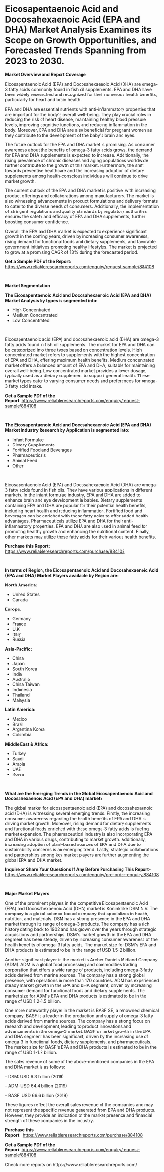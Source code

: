 <p><h1>Eicosapentaenoic Acid and Docosahexaenoic Acid (EPA and DHA) Market Analysis Examines its Scope on Growth Opportunities, and Forecasted Trends Spanning from 2023 to 2030.</h1></p><p><strong>Market Overview and Report Coverage</strong></p>
<p><p>Eicosapentaenoic Acid (EPA) and Docosahexaenoic Acid (DHA) are omega-3 fatty acids commonly found in fish oil supplements. EPA and DHA have been widely researched and recognized for their numerous health benefits, particularly for heart and brain health.</p><p>EPA and DHA are essential nutrients with anti-inflammatory properties that are important for the body's overall well-being. They play crucial roles in reducing the risk of heart disease, maintaining healthy blood pressure levels, improving cognitive functions, and reducing inflammation in the body. Moreover, EPA and DHA are also beneficial for pregnant women as they contribute to the development of the baby's brain and eyes.</p><p>The future outlook for the EPA and DHA market is promising. As consumer awareness about the benefits of omega-3 fatty acids grows, the demand for EPA and DHA supplements is expected to increase. Additionally, the rising prevalence of chronic diseases and aging populations worldwide further contribute to the growth of this market. Furthermore, the shift towards preventive healthcare and the increasing adoption of dietary supplements among health-conscious individuals will continue to drive market growth.</p><p>The current outlook of the EPA and DHA market is positive, with increasing product offerings and collaborations among manufacturers. The market is also witnessing advancements in product formulations and delivery formats to cater to the diverse needs of consumers. Additionally, the implementation of stringent regulations and quality standards by regulatory authorities ensures the safety and efficacy of EPA and DHA supplements, further boosting consumer confidence.</p><p>Overall, the EPA and DHA market is expected to experience significant growth in the coming years, driven by increasing consumer awareness, rising demand for functional foods and dietary supplements, and favorable government initiatives promoting healthy lifestyles. The market is projected to grow at a promising CAGR of 13% during the forecasted period.</p></p>
<p><strong>Get a Sample PDF of the Report:</strong> <a href="https://www.reliableresearchreports.com/enquiry/request-sample/884108">https://www.reliableresearchreports.com/enquiry/request-sample/884108</a></p>
<p>&nbsp;</p>
<p><strong>Market Segmentation</strong></p>
<p><strong>The Eicosapentaenoic Acid and Docosahexaenoic Acid (EPA and DHA) Market Analysis by types is segmented into:</strong></p>
<p><ul><li>High Concentrated</li><li>Medium Concentrated</li><li>Low Concentrated</li></ul></p>
<p>&nbsp;</p>
<p><p>Eicosapentaenoic acid (EPA) and docosahexaenoic acid (DHA) are omega-3 fatty acids found in fish oil supplements. The market for EPA and DHA can be categorized into three types based on concentration levels. High concentrated market refers to supplements with the highest concentration of EPA and DHA, offering maximum health benefits. Medium concentrated market offers a balanced amount of EPA and DHA, suitable for maintaining overall well-being. Low concentrated market provides a lower dosage, typically used as a dietary supplement to support general health. These market types cater to varying consumer needs and preferences for omega-3 fatty acid intake.</p></p>
<p><strong>Get a Sample PDF of the Report:</strong>&nbsp;<a href="https://www.reliableresearchreports.com/enquiry/request-sample/884108">https://www.reliableresearchreports.com/enquiry/request-sample/884108</a></p>
<p>&nbsp;</p>
<p><strong>The Eicosapentaenoic Acid and Docosahexaenoic Acid (EPA and DHA) Market Industry Research by Application is segmented into:</strong></p>
<p><ul><li>Infant Formulae</li><li>Dietary Supplements</li><li>Fortified Food and Beverages</li><li>Pharmaceuticals</li><li>Animal Feed</li><li>Other</li></ul></p>
<p>&nbsp;</p>
<p><p>Eicosapentaenoic Acid (EPA) and Docosahexaenoic Acid (DHA) are omega-3 fatty acids found in fish oils. They have various applications in different markets. In the infant formulae industry, EPA and DHA are added to enhance brain and eye development in babies. Dietary supplements containing EPA and DHA are popular for their potential health benefits, including heart health and reducing inflammation. Fortified food and beverages can be enriched with these fatty acids to offer added health advantages. Pharmaceuticals utilize EPA and DHA for their anti-inflammatory properties. EPA and DHA are also used in animal feed for promoting healthy growth and enhancing the nutritional content. Finally, other markets may utilize these fatty acids for their various health benefits.</p></p>
<p><strong>Purchase this Report:</strong>&nbsp; <a href="https://www.reliableresearchreports.com/purchase/884108">https://www.reliableresearchreports.com/purchase/884108</a></p>
<p>&nbsp;</p>
<p><strong>In terms of Region, the Eicosapentaenoic Acid and Docosahexaenoic Acid (EPA and DHA) Market Players available by Region are:</strong></p>
<p>
    <p> <strong> North America: </strong>
        <ul>
            <li>United States</li>
            <li>Canada</li>
        </ul>
        </p> 
    <p> <strong> Europe: </strong>
        <ul>
            <li>Germany</li>
            <li>France</li>
            <li>U.K.</li>
            <li>Italy</li>
            <li>Russia</li>
        </ul>
        </p> 
    <p> <strong> Asia-Pacific: </strong>
        <ul>
            <li>China</li>
            <li>Japan</li>
            <li>South Korea</li>
            <li>India</li>
            <li>Australia</li>
            <li>China Taiwan</li>
            <li>Indonesia</li>
            <li>Thailand</li>
            <li>Malaysia</li>
        </ul>
        </p> 
    <p> <strong> Latin America: </strong>
        <ul>
            <li>Mexico</li>
            <li>Brazil</li>
            <li>Argentina Korea</li>
            <li>Colombia</li>
        </ul>
        </p> 
    <p> <strong> Middle East & Africa: </strong>
        <ul>
            <li>Turkey</li>
            <li>Saudi</li>
            <li>Arabia</li>
            <li>UAE</li>
            <li>Korea</li>
        </ul>
    </p>
    </p>
<p>&nbsp;</p>
<p><strong>What are the Emerging Trends in the Global Eicosapentaenoic Acid and Docosahexaenoic Acid (EPA and DHA) market?</strong></p>
<p><p>The global market for eicosapentaenoic acid (EPA) and docosahexaenoic acid (DHA) is witnessing several emerging trends. Firstly, the increasing consumer awareness regarding the health benefits of EPA and DHA is driving market growth. Moreover, rising demand for dietary supplements and functional foods enriched with these omega-3 fatty acids is fueling market expansion. The pharmaceutical industry is also incorporating EPA and DHA in various drugs, contributing to market growth. Additionally, increasing adoption of plant-based sources of EPA and DHA due to sustainability concerns is an emerging trend. Lastly, strategic collaborations and partnerships among key market players are further augmenting the global EPA and DHA market.</p></p>
<p><strong>Inquire or Share Your Questions If Any Before Purchasing This Report</strong>- <a href="https://www.reliableresearchreports.com/enquiry/pre-order-enquiry/884108">https://www.reliableresearchreports.com/enquiry/pre-order-enquiry/884108</a></p>
<p>&nbsp;</p>
<p><strong>Major Market Players</strong></p>
<p><p>One of the prominent players in the competitive Eicosapentaenoic Acid (EPA) and Docosahexaenoic Acid (DHA) market is Koninklijke DSM N.V. The company is a global science-based company that specializes in health, nutrition, and materials. DSM has a strong presence in the EPA and DHA market through its range of omega-3 products. The company has a rich history dating back to 1902 and has grown over the years through strategic acquisitions and partnerships. DSM's market growth in the EPA and DHA segment has been steady, driven by increasing consumer awareness of the health benefits of omega-3 fatty acids. The market size for DSM's EPA and DHA products is estimated to be in the range of USD 1.5-2 billion.</p><p>Another significant player in the market is Archer Daniels Midland Company (ADM). ADM is a global food processing and commodities trading corporation that offers a wide range of products, including omega-3 fatty acids derived from marine sources. The company has a strong global presence, with operations in more than 170 countries. ADM has experienced steady market growth in the EPA and DHA segment, driven by increasing consumer demand for functional foods and dietary supplements. The market size for ADM's EPA and DHA products is estimated to be in the range of USD 1.2-1.5 billion.</p><p>One more noteworthy player in the market is BASF SE, a renowned chemical company. BASF is a leader in the production and supply of omega-3 fatty acids derived from marine sources. The company has a strong focus on research and development, leading to product innovations and advancements in the omega-3 market. BASF's market growth in the EPA and DHA segment has been significant, driven by the increasing use of omega-3 in functional foods, dietary supplements, and pharmaceuticals. The market size for BASF's EPA and DHA products is estimated to be in the range of USD 1-1.2 billion.</p><p>The sales revenue of some of the above-mentioned companies in the EPA and DHA market is as follows:</p><p>- DSM: USD 6.3 billion (2019)</p><p>- ADM: USD 64.4 billion (2019)</p><p>- BASF: USD 66.6 billion (2019)</p><p>These figures reflect the overall sales revenue of the companies and may not represent the specific revenue generated from EPA and DHA products. However, they provide an indication of the market presence and financial strength of these companies in the industry.</p></p>
<p><strong>Purchase this Report:</strong>&nbsp;&nbsp;<a href="https://www.reliableresearchreports.com/purchase/884108">https://www.reliableresearchreports.com/purchase/884108</a></p>
<p></p>
<p><strong>Get a Sample PDF of the Report:</strong>&nbsp;<a href="https://www.reliableresearchreports.com/enquiry/request-sample/884108">https://www.reliableresearchreports.com/enquiry/request-sample/884108</a></p>
<p>Check more reports on https://www.reliableresearchreports.com/</p>